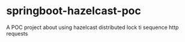 # springboot-hazelcast-poc
A POC project about using hazelcast distributed lock ti sequence http requests
